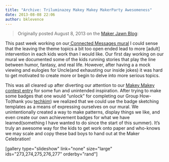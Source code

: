```yaml
---
title: "Archive: Triluminazey Makey Makey MakerParty Awesomeness"
date: 2013-08-08 22:06
author: bklevence
---
```

<blockquote>Originally posted August 8, 2013 on the <a href="http://makerjawn.org/blog/2013/08/08/975/">Maker Jawn Blog</a>:</blockquote>
This past week working on our<a href="http://connected.ecrafting.org/walls/7/"> Connected Messages mural</a> I could sense that the leaving the theme topics a bit too open ended lead to more [adult] intervention in each kids work than I would like.
Our first day working on our mural we documented some of the kids running stories that play the line between humor, fantasy, and real life. However, after having a a mock viewing and eulogies for Uncle(and exhausting our inside jokes) it was hard to get motivated to create more or begin to delve into more serious topics.

This was all cleared up after diverting our attention to our <a href="https://bk.makes.org/thimble/remix-of-magnetic-makey-makey-mazes">Makey Makey contest entry</a> for some fun and unintended inspiration. After trying to make some badges that one would “unlock” for completing our Group How-To(thank you <a title="View the profile of techkim" href="http://www.makeymakey.com/forums/index.php?PHPSESSID=s939hkik15mom67h3bfvursj97&amp;action=profile;u=1733">techkim</a>) we realized that we could use the badge sketching templates as a means of expressing ourselves on our mural. We unintentionally created a way to make patterns, display things we like, and even create our own achievement badges for what we have learned(something I have wanted to do since the start of this summer). It’s truly an awesome way for the kids to get work onto paper and who-knows we may scale and copy these bad boys to hand out at the Maker Celebration!

[gallery type="slideshow" link="none" size="large" ids="273,274,275,276,277" orderby="rand"]
